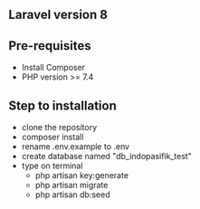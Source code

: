 ## Laravel version 8

## Pre-requisites

- Install Composer
- PHP version >= 7.4

## Step to installation

- clone the repository
- composer install
- rename .env.example to .env
- create database named "db_indopasifik_test"
- type on terminal
    - php artisan key:generate
    - php artisan migrate
    - php artisan db:seed